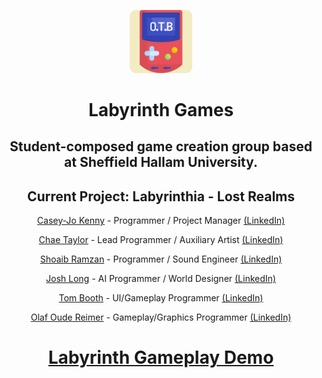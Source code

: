 
<p align="center"><img src="https://raw.githubusercontent.com/O-T-B/.github/main/profile/logo.svg" width="20%"></p>

<h1 align="center">Labyrinth Games</h1>
<h2 align="center">Student-composed game creation group based at Sheffield Hallam University.</h2>
<h2 align="center">Current Project: Labyrinthia - Lost Realms</h2>

<p align="center"><a href="https://github.com/CaseyJoK" target="_blank">Casey-Jo Kenny</a> - Programmer / Project Manager <a href="https://www.linkedin.com/in/caseyjokenny" target="_blank">(LinkedIn)</a></p>
<p align="center"><a href="https://github.com/SuperslowJelly" target="_blank">Chae Taylor</a> - Lead Programmer / Auxiliary Artist <a href="https://www.linkedin.com/in/chae-taylor-001/" target="_blank">(LinkedIn)</a></p>
<p align="center"><a href="https://github.com/shoaibramzan" target="_blank">Shoaib Ramzan</a> - Programmer / Sound Engineer <a href="https://www.linkedin.com/in/shoaib-ramzan-0904a3195/" target="_blank">(LinkedIn)</a></p>
<p align="center"><a href="https://github.com/Hoopie801" target="_blank">Josh Long</a> - AI Programmer / World Designer <a href="https://www.linkedin.com/in/joshua-long-58412518a" target="_blank">(LinkedIn)</a></p>
<p align="center"><a href="https://github.com/TomBoothy" target="_blank">Tom Booth</a> - UI/Gameplay Programmer <a href="https://www.linkedin.com/in/tom-booth-06872b207/" target="_blank">(LinkedIn)</a></p>
<p align="center"><a href="https://github.com/Olaf1011" target="_blank">Olaf Oude Reimer</a> - Gameplay/Graphics Programmer <a href="https://www.linkedin.com/in/olaf-oude-reimer/" target="_blank">(LinkedIn)</a></p>

<h1 align="center"><a href="https://youtu.be/67PO-1RfvE0">Labyrinth Gameplay Demo</a></h1>
